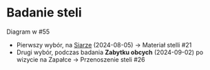 # Badanie steli

Diagram w #55

- Pierwszy wybór, na [Siarze](81-Inf.md) (2024-08-05) -> Materiał stelli #21
- Drugi wybór, podczas badania **Zabytku obcych** (2024-09-02) po wizycie
  na Zapałce -> Przenoszenie steli #26
